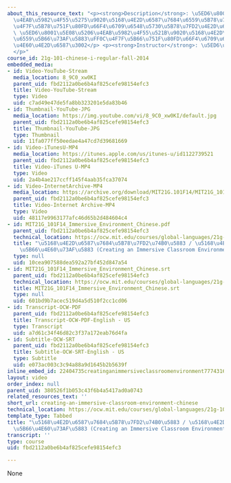```yaml
---
about_this_resource_text: "<p><strong>Description</strong>: \u5ED6\u8001\u5E2B\u5206\
  \u4EAB\u5982\u4F55\u5275\u9020\u5168\u4E2D\u6587\u7684\u6559\u5B78\u74B0\u5883\uFF0C\
  \u4F7F\u5B78\u751F\u80FD\u66F4\u6709\u6548\u5730\u5B78\u7FD2\u4E2D\u6587\u3002/\
  \ \u5ED6\u8001\u5E08\u5206\u4EAB\u5982\u4F55\u521B\u9020\u5168\u4E2D\u6587\u7684\
  \u6559\u5B66\u73AF\u5883\uFF0C\u4F7F\u5B66\u751F\u80FD\u66F4\u6709\u6548\u5730\u5B66\
  \u4E60\u4E2D\u6587\u3002</p> <p><strong>Instructor</strong>: \u5ED6\u705D\u7FD4\
  </p>"
course_id: 21g-101-chinese-i-regular-fall-2014
embedded_media:
- id: Video-YouTube-Stream
  media_location: 8_9C0_xw0KI
  parent_uid: fbd2112a0be6b4af825cefe98154efc3
  title: Video-YouTube-Stream
  type: Video
  uid: c7ad49e47de5fa8bb323201e5da83b46
- id: Thumbnail-YouTube-JPG
  media_location: https://img.youtube.com/vi/8_9C0_xw0KI/default.jpg
  parent_uid: fbd2112a0be6b4af825cefe98154efc3
  title: Thumbnail-YouTube-JPG
  type: Thumbnail
  uid: 11fa077ff50eedae4a47cd7d39681669
- id: Video-iTunesU-MP4
  media_location: https://itunes.apple.com/us/itunes-u/id1122739521
  parent_uid: fbd2112a0be6b4af825cefe98154efc3
  title: Video-iTunes U-MP4
  type: Video
  uid: 2a4b4ae217ccff145f4aab35fca37074
- id: Video-InternetArchive-MP4
  media_location: https://archive.org/download/MIT21G.101F14/MIT21G_101F14_Immersive_Environment_Chinese_300k.mp4
  parent_uid: fbd2112a0be6b4af825cefe98154efc3
  title: Video-Internet Archive-MP4
  type: Video
  uid: 48117e9963177afc46d65b2d484604c4
- id: MIT21G_101F14_Immersive_Environment_Chinese.pdf
  parent_uid: fbd2112a0be6b4af825cefe98154efc3
  technical_location: https://ocw.mit.edu/courses/global-languages/21g-101-chinese-i-regular-fall-2014/instructor-insights/video-playlist-chinese/creating-an-immersive-classroom-environment-chinese/MIT21G_101F14_Immersive_Environment_Chinese.pdf
  title: "\u5168\u4E2D\u6587\u7684\u5B78\u7FD2\u74B0\u5883 / \u5168\u4E2D\u6587\u7684\
    \u5B66\u4E60\u73AF\u5883 (Creating an Immersive Classroom Environment) Transcript"
  type: null
  uid: 10cea907588dea592a27bf452d847a54
- id: MIT21G_101F14_Immersive_Environment_Chinese.srt
  parent_uid: fbd2112a0be6b4af825cefe98154efc3
  technical_location: https://ocw.mit.edu/courses/global-languages/21g-101-chinese-i-regular-fall-2014/instructor-insights/video-playlist-chinese/creating-an-immersive-classroom-environment-chinese/MIT21G_101F14_Immersive_Environment_Chinese.srt
  title: MIT21G_101F14_Immersive_Environment_Chinese.srt
  type: null
  uid: 601bd9b7acec519d4a5d510f2cc1cd06
- id: Transcript-OCW-PDF
  parent_uid: fbd2112a0be6b4af825cefe98154efc3
  title: Transcript-OCW-PDF-English - US
  type: Transcript
  uid: a7d61c34f46d82c3f37a172eab76d4fa
- id: Subtitle-OCW-SRT
  parent_uid: fbd2112a0be6b4af825cefe98154efc3
  title: Subtitle-OCW-SRT-English - US
  type: Subtitle
  uid: e073ac003c3c94a88a9d1645b2b5639f
inline_embed_id: 22404735creatinganimmersiveclassroomenvironment77743160
layout: video
order_index: null
parent_uid: 380526f1b053c43f6b4a5417ad0a0743
related_resources_text: ''
short_url: creating-an-immersive-classroom-environment-chinese
technical_location: https://ocw.mit.edu/courses/global-languages/21g-101-chinese-i-regular-fall-2014/instructor-insights/video-playlist-chinese/creating-an-immersive-classroom-environment-chinese
template_type: Tabbed
title: "\u5168\u4E2D\u6587\u7684\u5B78\u7FD2\u74B0\u5883 / \u5168\u4E2D\u6587\u7684\
  \u5B66\u4E60\u73AF\u5883 (Creating an Immersive Classroom Environment)"
transcript: ''
type: course
uid: fbd2112a0be6b4af825cefe98154efc3

---
```

None